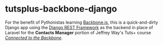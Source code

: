 # tutsplus-backbone-django

For the benefit of Pythonistas learning [Backbone.js](http://backbonejs.org), this is a quick-and-dirty Django app using the [Django REST Framework](http://django-rest-framework.org) as the backend in place of Laravel for the **Contacts Manager** portion of Jeffrey Way's Tuts+ course [*Connected to the Backbone*](https://tutsplus.com/course/connected-to-the-backbone/).
